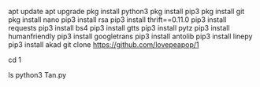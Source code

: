 apt update
apt upgrade
pkg install python3
pkg install pip3
pkg install git 
pkg install nano
pip3 install rsa
pip3 install thrift==0.11.0
pip3 install requests
pip3 install bs4
pip3 install gtts
pip3 install pytz
pip3 install humanfriendly
pip3 install googletrans
pip3 install antolib
pip3 install linepy
pip3 install akad
git clone https://github.com/lovepeapop/1 

cd 1

ls
python3 Tan.py
